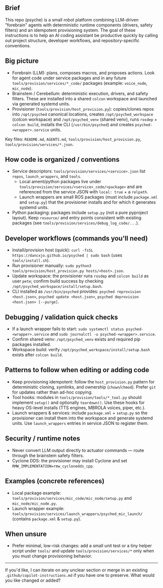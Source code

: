 ## Brief

This repo (psyche) is a small robot platform combining LLM-driven "forebrain" agents with deterministic
runtime components (drivers, safety filters) and an idempotent provisioning system. The goal of these
instructions is to help an AI coding assistant be productive quickly by calling out project structure,
developer workflows, and repository-specific conventions.

## Big picture
- Forebrain (LLM): plans, composes macros, and proposes actions. Look for agent code under service packages
  and in any future `tools/provision/services/*_code/` packages (example: `voice_node`, `mic_node`).
- Brainstem / Cerebellum: deterministic execution, drivers, and safety filters. These are installed into
  a shared `colcon` workspace and launched via generated systemd units.
- Provisioner (`tools/provision/host_provision.py`): copies/clones repos into `/opt/psyched` canonical
  locations, creates `/opt/psyched_workspace` (colcon workspace) and `/opt/psyched_venv` (shared venv), runs
  `rosdep` + `colcon build`, installs the CLI (`/usr/bin/psyched`) and creates `psyched-<wrapper>.service` units.

Key files: `README.md`, `AGENTS.md`, `tools/provision/host_provision.py`, `tools/provision/services/*.json`.

## How code is organized / conventions
- Service descriptors: `tools/provision/services/<service>.json` list `repos`, `launch_wrappers`, and `tools`.
  - Local ament/python packages live under `tools/provision/services/<service>_code/<package>` and are referenced
    from the service JSON with `local: true` + a `relpath`.
  - Launch wrappers are small ROS packages (must include `package.xml` and `setup.py`) that the provisioner
    installs and for which it generates systemd units.
- Python packaging: packages include `setup.py` (not a pure pyproject layout). Keep `resource/` and entry
  points consistent with existing packages (see `tools/provision/services/debug_log_code/...`).

## Developer workflows (commands you'll need)
- Install/provision host (quick): `curl -fsSL https://dancxjo.github.io/psyched | sudo bash` (uses `tools/install.sh`).
- Run provisioner manually: `sudo python3 tools/provision/host_provision.py hosts/<host>.json`.
- Update workspace: the provisioner runs `rosdep` and `colcon build` as user `pete`; confirm build success by
  checking `/opt/psyched_workspace/install/setup.bash`.
- CLI installed as `/usr/bin/psyched` provides: `psyched reprovision <host.json>`, `psyched update <host.json>`,
  `psyched deprovision <host.json> [--purge]`.

## Debugging / validation quick checks
- If a launch wrapper fails to start: `sudo systemctl status psyched-<wrapper>.service` and
  `sudo journalctl -u psyched-<wrapper>.service`.
- Confirm shared venv: `/opt/psyched_venv` exists and required pip packages installed.
- Workspace build: verify `/opt/psyched_workspace/install/setup.bash` exists after `colcon build`.

## Patterns to follow when editing or adding code
- Keep provisioning idempotent: follow the `host_provision.py` pattern for deterministic cloning, symlinks,
  and ownership (`chown`/`chmod`). Prefer `git` for updates rather than ad-hoc copying.
- Tool hooks: modules in `tools/provision/tools/*_tool.py` should implement `setup()` and optionally `teardown()`.
  Use these hooks for heavy OS-level installs (TTS engines, MBROLA voices, piper, etc.).
- Launch wrappers & services: include `package.xml` + `setup.py` so the provisioner can install them into the
  workspace and generate systemd units. Use `launch_wrappers` entries in service JSON to register them.

## Security / runtime notes
- Never convert LLM output directly to actuator commands — route through the brainstem safety filters.
- Cyclone DDS: the provisioner may install Cyclone and set `RMW_IMPLEMENTATION=rmw_cyclonedds_cpp`.

## Examples (concrete references)
- Local package example: `tools/provision/services/mic_code/mic_node/setup.py` and `mic_node/mic_node.py`.
- Launch wrapper example: `tools/provision/services/launch_wrappers/psyched_mic_launch/` (contains `package.xml` & `setup.py`).

## When unsure
- Prefer minimal, low-risk changes: add a small unit test or a tiny helper script under `tools/` and update
  `tools/provision/services/*` only when you must change provisioning behavior.

---
If you'd like, I can iterate on any unclear section or merge in an existing `.github/copilot-instructions.md`
if you have one to preserve. What would you like changed or added? 
